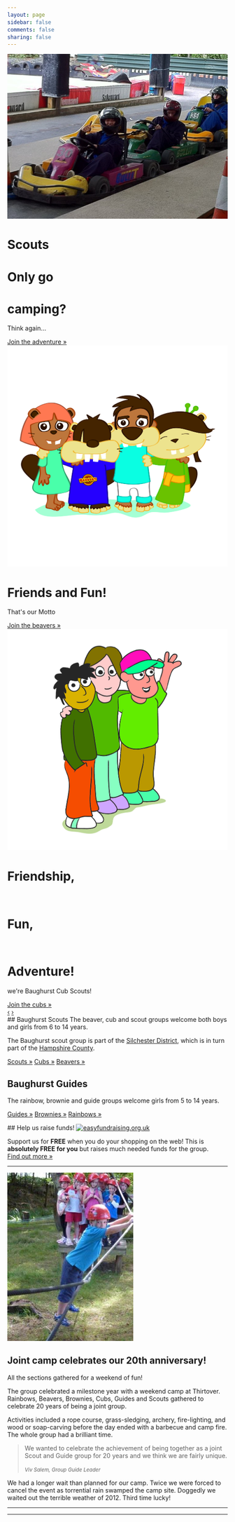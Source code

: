 ```yaml
---
layout: page
sidebar: false
comments: false
sharing: false
---
```


<!-- Carousel
================================================== -->
<div id="myCarousel" class="carousel slide">
  <div class="carousel-inner">
    <div class="item active">
      <img src="images/scouts/scouts-karting.jpg" alt="">
      <div class="container">
        <div class="carousel-caption scouts">
          <h1 class="alt-scouts">Scouts</h1>
          <h1 >Only go</h1>
          <h1 >camping?</h1>
          <p class="lead alt-scouts">Think again...</p>
          <a class="btn btn-large btn-primary" href="scouts">Join the adventure &raquo;</a>
        </div>
      </div>
    </div>
    <div class="item">
      <img src="images/beavers/Group.jpg" alt="">
      <div class="container">
        <div class="carousel-caption beavers">
          <h1 class="beavers"><span class="beaver-brown">Friends</span> <span class="beaver-sandy">and</span> <span class="beaver-red">Fun!</span></h1>
          <p class="lead beavers">That's our Motto</p>
          <a class="btn btn-large btn-beavers-primary" href="beavers">Join the beavers &raquo;</a>
        </div>
      </div>
    </div>
    <div class="item">
      <img src="images/cubs/Group.jpg" alt="">
      <div class="container">
        <div class="carousel-caption cubs">
          <h1 class="cubs">Friendship,</h1><br> 
          <h1><span class="cubs-yellow">Fun,</span></h1><br> 
          <h1><span class="cubs-red">Adventure!</span></h1>
          <p class="lead cubs">we're Baughurst Cub Scouts!</p>
          <a class="btn btn-large btn-cubs-primary" href="cubs">Join the cubs &raquo;</a>
        </div>
      </div>
    </div>
  </div>
  <a class="left carousel-control" href="#myCarousel" data-slide="prev">&lsaquo;</a>
  <a class="right carousel-control" href="#myCarousel" data-slide="next">&rsaquo;</a>
</div><!-- /.carousel -->



<!-- Marketing messaging and featurettes
================================================== -->
<!-- Wrap the rest of the page in another container to center all the content. -->

<section class="container marketing">

  <!-- Three columns of text below the carousel -->
<section class="row">
  <article class="span4">
## Baughurst Scouts
The beaver, cub and scout groups welcome both boys and girls from 6 to 14 years.

The Baughurst scout group is part of the [Silchester District](http://www.silchester-scouts.org.uk), which is in turn part of the [Hampshire County](http://www.scouts-hants.org.uk).

<a class="btn btn-primary" href="scouts">Scouts &raquo;</a>
<a class="btn btn-cubs-primary" href="cubs">Cubs &raquo;</a>
<a class="btn btn-beavers-primary" href="beavers">Beavers &raquo;</a>
  </article><!-- /.span4 -->
  <article class="span4">

## Baughurst Guides

The rainbow, brownie and guide groups welcome girls from 5 to 14 years.  

<a class="btn" href="guides">Guides &raquo;</a>
<a class="btn" href="brownies">Brownies &raquo;</a>
<a class="btn" href="rainbows">Rainbows &raquo;</a>
</article><!-- /.span4 -->
<article class="span4">
## Help us raise funds!
<!-- Here's my badge to show support for Baughurst Scout and Guide Group. They raise funds with easyfundraising.org.uk -->
<a href="http://www.easyfundraising.org.uk/causes/baughurstsgg/?badge=mycause_large_DF8KIW_1WKLJR.png&amp;u=1WKLJR&amp;urp=1WKLJR" class="easyfundraisingBadge"><img src="http://www.easyfundraising.org.uk/images/thanks-for-badging/mycause_large_DF8KIW_1WKLJR.png" border="0" alt="easyfundraising.org.uk"></a>

Support us for **FREE** when you do your shopping on the web!
This is **absolutely FREE for you** but raises much needed funds for the group.  
<a class="btn" href="easy-fundraising">Find out more &raquo;</a>
  
</article><!-- /.span4 -->
</section><!-- /.row -->


<!-- START THE FEATURETTES -->

<hr class="featurette-divider">

<article class="featurette">
  <img class="featurette-image pull-right" src="images/group-camp.jpg">
  <h2 class="featurette-heading">Joint camp <span class="muted"> celebrates our 20th anniversary!</span></h2>
  <p class="lead">All the sections gathered for a weekend of fun!</p>

The group celebrated a milestone year with a weekend camp at Thirtover. Rainbows, Beavers, Brownies, Cubs, Guides and Scouts gathered to celebrate 20 years of being a joint group.

Activities included a rope course, grass-sledging, archery, fire-lighting, and wood or soap-carving before the day ended with a barbecue and camp fire. The whole group had a brilliant time. 

<blockquote>
  <p>We wanted to celebrate the achievement of being together as a joint Scout and Guide group for 20 years and we think we are fairly unique.</p>
  <small><cite title="Source Title">Viv Salem, Group Guide Leader</cite></small>
</blockquote>

We had a longer wait than planned for our camp.  Twice we were forced to cancel the event as torrential rain swamped the camp site.  Doggedly we waited out the terrible weather of 2012.  Third time lucky!</p>
</article>

<hr class="featurette-divider">



<hr class="featurette-divider">

<!-- /END THE FEATURETTES -->

<script>
  !function ($) {
    $(function(){
      // carousel demo
      $('#myCarousel').carousel()
    })
  }(window.jQuery)
</script>

</section>  



<!--div class="span9">
  {% assign index = true %}
  {% for post in paginator.posts %}
  {% assign content = post.content %}
    <article>
      {% include article.html %}
    </article>
  {% endfor %}
  <ul class="pager">
    {% if paginator.next_page %}
    <li class="previous"><a href="{{paginator.next_page}}">&larr; Older</a></li>
    {% endif %}
    <li><a href="/blog/archives">Blog Archives</a></li>
    {% if paginator.previous_page %}
    <li class="next"><a href="{{paginator.previous_page}}">Newer &rarr;</a></li>
    {% endif %}
  </ul>
</div-->

